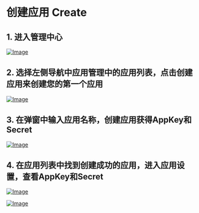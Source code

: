 # 创建应用 Create

## 1. 进入管理中心
[![Image](http://img.alicdn.com/top/i1/LB1ZOprKFXXXXbfXFXXXXXXXXXX)](http://img.alicdn.com/top/i1/LB1ZOprKFXXXXbfXFXXXXXXXXXX)

## 2. 选择左侧导航中应用管理中的应用列表，点击创建应用来创建您的第一个应用
[![Image](http://img.alicdn.com/top/i1/LB1K6tqKFXXXXX2XFXXXXXXXXXX)](http://img.alicdn.com/top/i1/LB1K6tqKFXXXXX2XFXXXXXXXXXX)

## 3. 在弹窗中输入应用名称，创建应用获得AppKey和Secret
[![Image](http://img.alicdn.com/top/i1/LB13FdzKFXXXXbeXXXXXXXXXXXX)](http://img.alicdn.com/top/i1/LB13FdzKFXXXXbeXXXXXXXXXXXX)

## 4. 在应用列表中找到创建成功的应用，进入应用设置，查看AppKey和Secret
[![Image](http://img.alicdn.com/top/i1/LB1Z4XyKFXXXXXiXpXXXXXXXXXX)](http://img.alicdn.com/top/i1/LB1Z4XyKFXXXXXiXpXXXXXXXXXX)

[![Image](http://img.alicdn.com/top/i1/LB1GLNlKFXXXXXiXVXXXXXXXXXX)](http://img.alicdn.com/top/i1/LB1GLNlKFXXXXXiXVXXXXXXXXXX)